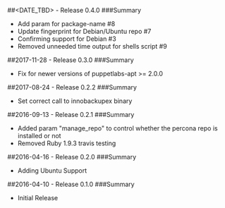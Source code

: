 ##<DATE_TBD> - Release 0.4.0
###Summary
 - Add param for package-name #8
 - Update fingerprint for Debian/Ubuntu repo #7
 - Confirming support for Debian #3
 - Removed unneeded time output for shells script #9

##2017-11-28 - Release 0.3.0
###Summary
 - Fix for newer versions of puppetlabs-apt >= 2.0.0

##2017-08-24 - Release 0.2.2
###Summary
 - Set correct call to innobackupex binary

##2016-09-13 - Release 0.2.1
###Summary
 - Added param "manage_repo" to control whether the percona repo is installed or not
 - Removed Ruby 1.9.3 travis testing

##2016-04-16 - Release 0.2.0
###Summary
 - Adding Ubuntu Support

##2016-04-10 - Release 0.1.0
###Summary
 - Initial Release
